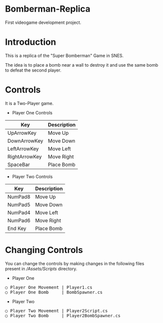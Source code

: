 # Bomberman-Replica
First videogame development project.

# Introduction
This is a replica of the "Super Bomberman" Game in SNES.

The idea is to place a bomb near a wall to destroy it and use the same bomb to defeat the second player.

# Controls

It is a Two-Player game.

- Player One Controls

| Key            | Description |
| -------------- | ----------- |
| UpArrowKey     | Move Up     |
| DownArrowKey   | Move Down   |
| LeftArrowKey   | Move Left   |
| RightArrowKey  | Move Right  |
| SpaceBar       | Place Bomb  |

  
- Player Two Controls

| Key            | Description |
| -------------- | ----------- |
| NumPad8        | Move Up     |
| NumPad5        | Move Down   |
| NumPad4        | Move Left   |
| NumPad6        | Move Right  |
| End Key        | Place Bomb  |


# Changing Controls
You can change the controls by making changes in the following files present in <i>/Assets/Scripts</i> directory.

- Player One
<pre>
○ Player One Movement | Player1.cs
○ Player One Bomb     | BombSpawner.cs
</pre>

- Player Two
<pre>
○ Player Two Movement | Player2Script.cs
○ Player Two Bomb     | Player2BombSpawner.cs
</pre>


